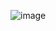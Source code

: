 ![image](https://github.com/MillenniumFalcons/2024-Crescendo-Droopy-McCool/assets/69999780/7e748ed2-3c65-4956-a626-051d5acc88d6)
